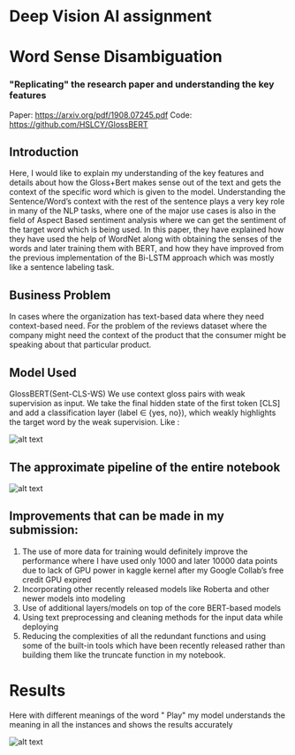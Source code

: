 # Deep Vision AI assignment
# Word Sense Disambiguation
### "Replicating" the research paper and understanding the key features

Paper: https://arxiv.org/pdf/1908.07245.pdf
Code: https://github.com/HSLCY/GlossBERT
## Introduction
Here, I would like to explain my understanding of the key features and details about how the Gloss+Bert makes sense out of the text and gets the context of the specific word which is given to the model.
Understanding the Sentence/Word’s context with the rest of the sentence plays a very key role in many of the NLP tasks, where one of the major use cases is also in the field of Aspect Based sentiment analysis where we can get the sentiment of the target word which is being used.
In this paper, they have explained how they have used the help of WordNet along with obtaining the senses of the words and later training them with BERT, and how they have improved from the previous implementation of the Bi-LSTM approach which was mostly like a sentence labeling task. 

## Business Problem
In cases where the organization has text-based data where they need context-based need.
For the problem of the reviews dataset where the company might need the context of the product that the consumer might be speaking about that particular product.

## Model Used
GlossBERT(Sent-CLS-WS) We use context gloss pairs with weak supervision as input. We take the final hidden state of the first token [CLS] and add a classification layer (label ∈ {yes, no}), which weakly highlights the target word by the weak supervision.
Like : 

![alt text](https://github.com/arulpraveent/NLP_Task/blob/Rupesh_Malla/Screenshot%202022-10-30%20at%207.54.33%20PM.png)


## The approximate pipeline of the entire notebook


![alt text](https://github.com/arulpraveent/NLP_Task/blob/Rupesh_Malla/Screenshot%202022-10-30%20at%208.13.58%20PM.png)

## Improvements that can be made in my submission: 
1. The use of more data for training would definitely improve the performance where I have used only 1000 and later 10000 data points due to lack of GPU power in kaggle kernel after my Google Collab’s free credit GPU expired
2. Incorporating other recently released models like Roberta and other newer models into modeling 
3. Use of additional layers/models on top of the core BERT-based models 
4. Using text preprocessing and cleaning methods for the input data while deploying
5. Reducing the complexities of all the redundant functions and using some of the built-in tools which have been recently released rather than building them like the truncate function in my notebook.

# Results 

Here with different meanings of the word " Play" my model understands the meaning in all the instances and shows the results accurately

![alt text](https://github.com/arulpraveent/NLP_Task/blob/Rupesh_Malla/Screenshot%202022-10-30%20at%208.03.30%20PM.png)


